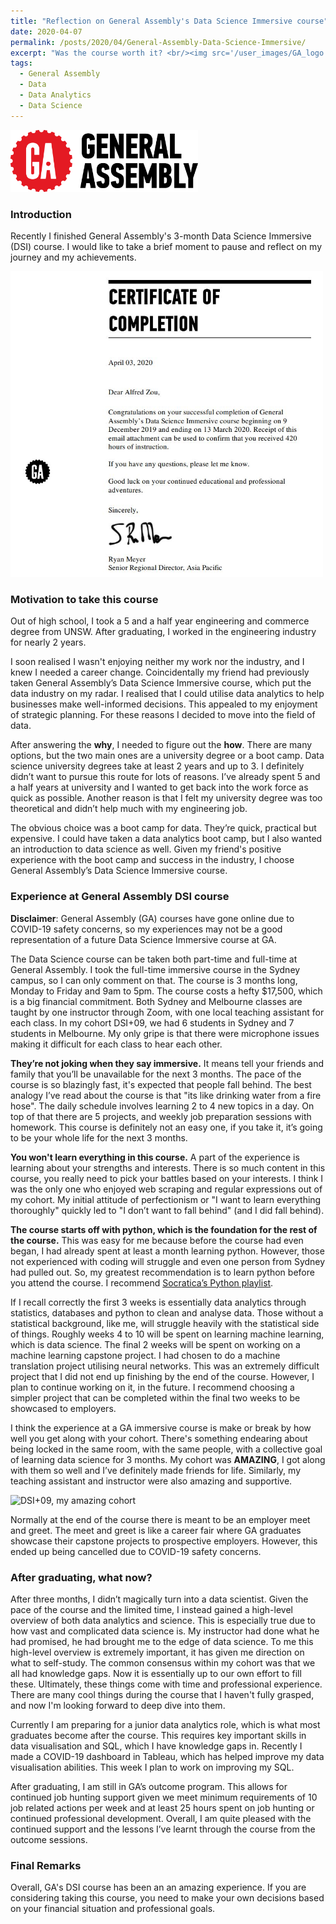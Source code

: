 ```yaml
---
title: "Reflection on General Assembly's Data Science Immersive course"
date: 2020-04-07
permalink: /posts/2020/04/General-Assembly-Data-Science-Immersive/
excerpt: "Was the course worth it? <br/><img src='/user_images/GA_logo.png' width='300'>"
tags:
  - General Assembly
  - Data
  - Data Analytics
  - Data Science
---
```


<img src='/user_images/GA_logo.png' width='300'>

### Introduction

Recently I finished General Assembly's 3-month Data Science Immersive (DSI) course. I would like to take a brief moment to pause and reflect on my journey and my achievements. 

<img src='/user_images/Alfred Zou GA certificiate.JPG' width='500'>

### Motivation to take this course

Out of high school, I took a 5 and a half year engineering and commerce degree from UNSW. After graduating, I worked in the engineering industry for nearly 2 years.

I soon realised I wasn't enjoying neither my work nor the industry, and I knew I needed a career change. Coincidentally my friend had previously taken General Assembly’s Data Science Immersive course, which put the data industry on my radar. I realised that I could utilise data analytics to help businesses make well-informed decisions. This appealed to my enjoyment of strategic planning. For these reasons I decided to move into the field of data.

After answering the **why**, I needed to figure out the **how**. There are many options, but the two main ones are a university degree or a boot camp. Data science university degrees take at least 2 years and up to 3. I definitely didn’t want to pursue this route for lots of reasons. I’ve already spent 5 and a half years at university and I wanted to get back into the work force as quick as possible. Another reason is that I felt my university degree was too theoretical and didn’t help much with my engineering job. 

The obvious choice was a boot camp for data. They’re quick, practical but expensive. I could have taken a data analytics boot camp, but I also wanted an introduction to data science as well. Given my friend's positive experience with the boot camp and success in the industry, I choose General Assembly’s Data Science Immersive course.

### Experience at General Assembly DSI course

**Disclaimer**: General Assembly (GA) courses have gone online due to COVID-19 safety concerns, so my experiences may not be a good representation of a future Data Science Immersive course at GA.

The Data Science course can be taken both part-time and full-time at General Assembly. I took the full-time immersive course in the Sydney campus, so I can only comment on that. The course is 3 months long, Monday to Friday and 9am to 5pm. The course costs a hefty $17,500, which is a big financial commitment. Both Sydney and Melbourne classes are taught by one instructor through Zoom, with one local teaching assistant for each class. In my cohort DSI+09, we had 6 students in Sydney and 7 students in Melbourne. My only gripe is that there were microphone issues making it difficult for each class to hear each other.

**They’re not joking when they say immersive.** It means tell your friends and family that you’ll be unavailable for the next 3 months. The pace of the course is so blazingly fast, it's expected that people fall behind. The best analogy I’ve read about the course is that "its like drinking water from a fire hose". The daily schedule involves learning 2 to 4 new topics in a day. On top of that there are 5 projects, and weekly job preparation sessions with homework. This course is definitely not an easy one, if you take it, it’s going to be your whole life for the next 3 months.

**You won't learn everything in this course.** A part of the experience is learning about your strengths and interests. There is so much content in this course, you really need to pick your battles based on your interests. I think I was the only one who enjoyed web scraping and regular expressions out of my cohort. My initial attitude of perfectionism or "I want to learn everything thoroughly" quickly led to "I don’t want to fall behind" (and I did fall behind). 

**The course starts off with python, which is the foundation for the rest of the course.** This was easy for me because before the course had even began, I had already spent at least a month learning python. However, those not experienced with coding will struggle and even one person from Sydney had pulled out. So, my greatest recommendation is to learn python before you attend the course. I recommend [Socratica’s Python playlist](https://www.youtube.com/watch?v=bY6m6_IIN94&list=PLi01XoE8jYohWFPpC17Z-wWhPOSuh8Er-).

If I recall correctly the first 3 weeks is essentially data analytics through statistics, databases and python to clean and analyse data. Those without a statistical background, like me, will struggle heavily with the statistical side of things. Roughly weeks 4 to 10 will be spent on learning machine learning, which is data science. The final 2 weeks will be spent on working on a machine learning capstone project. I had chosen to do a machine translation project utilising neural networks. This was an extremely difficult project that I did not end up finishing by the end of the course. However, I plan to continue working on it, in the future. I recommend choosing a simpler project that can be completed within the final two weeks to be showcased to employers.

I think the experience at a GA immersive course is make or break by how well you get along with your cohort. There's something endearing about being locked in the same room, with the same people, with a collective goal of learning data science for 3 months. My cohort was **AMAZING**, I got along with them so well and I’ve definitely made friends for life. Similarly, my teaching assistant and instructor were also amazing and supportive.

<img src='/user_images/GA_Photo.jpg' title="DSI+09, my amazing cohort" width='500'>

Normally at the end of the course there is meant to be an employer meet and greet. The meet and greet is like a career fair where GA graduates showcase their capstone projects to prospective employers. However, this ended up being cancelled due to COVID-19 safety concerns.

### After graduating, what now?

After three months, I didn’t magically turn into a data scientist. Given the pace of the course and the limited time, I instead gained a high-level overview of both data analytics and science. This is especially true due to how vast and complicated data science is. My instructor had done what he had promised, he had brought me to the edge of data science. To me this high-level overview is extremely important, it has given me direction on what to self-study. The common consensus within my cohort was that we all had knowledge gaps. Now it is essentially up to our own effort to fill these. Ultimately, these things come with time and professional experience. There are many cool things during the course that I haven't fully grasped, and now I'm looking forward to deep dive into them.

Currently I am preparing for a junior data analytics role, which is what most graduates become after the course. This requires key important skills in data visualisation and SQL, which I have knowledge gaps in. Recently I made a COVID-19 dashboard in Tableau, which has helped improve my data visualisation abilities. This week I plan to work on improving my SQL.

After graduating, I am still in GA’s outcome program. This allows for continued job hunting support given we meet minimum requirements of 10 job related actions per week and at least 25 hours spent on job hunting or continued professional development. Overall, I am quite pleased with the continued support and the lessons I’ve learnt through the course from the outcome sessions.

### Final Remarks

Overall, GA's DSI course has been an an amazing experience. If you are considering taking this course, you need to make your own decisions based on your financial situation and professional goals. 
